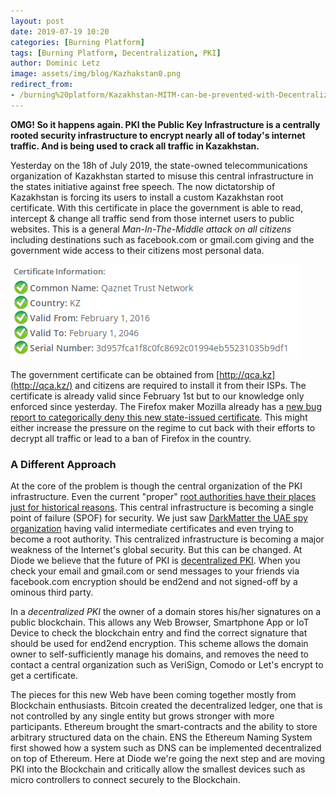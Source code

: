 ```yaml
---
layout: post
date: 2019-07-19 10:20
categories: [Burning Platform]
tags: [Burning Platform, Decentralization, PKI]
author: Dominic Letz
image: assets/img/blog/Kazhakstan0.png
redirect_from:
- /burning%20platform/Kazakhstan-MITM-can-be-prevented-with-Decentralized-PKI-19200/
---
```


__OMG! So it happens again. PKI the Public Key Infrastructure is a centrally rooted security infrastructure to encrypt nearly all of today's internet traffic. And is being used to crack all traffic in Kazakhstan.__ 

Yesterday on the 18h of July 2019, the state-owned telecommunications organization of Kazakhstan started to misuse this central infrastructure in the states initiative against free speech. The now dictatorship of Kazakhstan is forcing its users to install a custom Kazakhstan root certificate. With this certificate in place the government is able to read, intercept & change all traffic send from those internet users to public websites. This is a general _Man-In-The-Middle attack on all citizens_ including destinations such as facebook.com or gmail.com giving and the government wide access to their citizens most personal data.

![](../assets/img/blog/Kazhakstan1.png)

The government certificate can be obtained from [http://qca.kz](http://qca.kz/) and citizens are required to install it from their ISPs. The certificate is already valid since February 1st but to our knowledge only enforced since yesterday. The Firefox maker Mozilla already has a [new bug report to categorically deny this new state-issued certificate](https://bugzilla.mozilla.org/show_bug.cgi?id=1567114). This might either increase the pressure on the regime to cut back with their efforts to decrypt all traffic or lead to a ban of Firefox in the country.

### A Different Approach

At the core of the problem is though the central organization of the PKI infrastructure. Even the current "proper" [root authorities have their places just for historical reasons](/burning-platform-pki/why-there-are-3652-organizations-that-can-read-everyones-encrypted-traffic-19098/). This central infrastructure is becoming a single point of failure (SPOF) for security. We just saw [DarkMatter the UAE spy organization](/burning-platform-pki/darkmatter-and-industrial-iot-security-19027/) having valid intermediate certificates and even trying to become a root authority. This centralized infrastructure is becoming a major weakness of the Internet's global security. But this can be changed. At Diode we believe that the future of PKI is [decentralized PKI](https://hackernoon.com/decentralized-public-key-infrastructure-dpki-what-is-it-and-why-does-it-matter-babee9d88579). When you check your email and gmail.com or send messages to your friends via facebook.com encryption should be end2end and not signed-off by a ominous third party.

In a _decentralized PKI_ the owner of a domain stores his/her signatures on a public blockchain. This allows any Web Browser, Smartphone App or IoT Device to check the blockchain entry and find the correct signature that should be used for end2end encryption. This scheme allows the domain owner to self-sufficiently manage his domains, and removes the need to contact a central organization such as VeriSign, Comodo or Let's encrypt to get a certificate.

The pieces for this new Web have been coming together mostly from Blockchain enthusiasts. Bitcoin created the decentralized ledger, one that is not controlled by any single entity but grows stronger with more participants. Ethereum brought the smart-contracts and the ability to store arbitrary structured data on the chain. ENS the Ethereum Naming System first showed how a system such as DNS can be implemented decentralized on top of Ethereum. Here at Diode we're going the next step and are moving PKI into the Blockchain and critically allow the smallest devices such as micro controllers to connect securely to the Blockchain.
